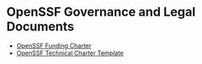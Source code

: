 # OpenSSF Governance and Legal Documents

* [OpenSSF Funding Charter](OpenSSF%20Participation%20Agreement%20and%20Funding%20Charter%2020200716.pdf)
* [OpenSSF Technical Charter Template](https://github.com/ossf/project-template/blob/main/CHARTER.md)
